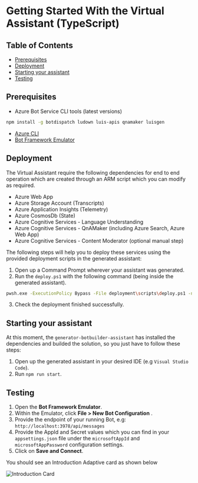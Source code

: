# Getting Started With the Virtual Assistant (TypeScript)

## Table of Contents
- [Prerequisites](#prerequisites)
- [Deployment](#deployment)
- [Starting your assistant](#starting-your-assistant)
- [Testing](#testing)

## Prerequisites

- Azure Bot Service CLI tools (latest versions)
```bash
npm install -g botdispatch ludown luis-apis qnamaker luisgen
```
- [Azure CLI](https://docs.microsoft.com/en-us/cli/azure/install-azure-cli?view=azure-cli-latest)
- [Bot Framework Emulator](https://github.com/Microsoft/BotFramework-Emulator)

## Deployment

The Virtual Assistant require the following dependencies for end to end operation which are created through an ARM script which you can modify as required.

- Azure Web App
- Azure Storage Account (Transcripts)
- Azure Application Insights (Telemetry)
- Azure CosmosDb (State)
- Azure Cognitive Services - Language Understanding
- Azure Cognitive Services - QnAMaker (including Azure Search, Azure Web App)
- Azure Cognitive Services - Content Moderator (optional manual step)

The following steps will help you to deploy these services using the provided deployment scripts in the generated assistant:

1. Open up a Command Prompt wherever your assistant was generated.
2. Run the `deploy.ps1` with the following command (being inside the generated assistant).
```bash
pwsh.exe -ExecutionPolicy Bypass -File deployment\scripts\deploy.ps1 -name "<NAME_OF_YOUR_ASSISTANT>" -location "<YOUR_LOCATION>" -appId "<YOUR_APP_ID>" -appPassword "<YOUR_APP_PASSWORD>" -luisAuthoringKey "<YOUR_LUIS_AUTHORING_KEY>"
```
3. Check the deployment finished successfully.

## Starting your assistant

At this moment, the `generator-botbuilder-assistant` has installed the dependencies and builded the solution, so you just have to follow these steps: 
1. Open up the generated assistant in your desired IDE (e.g `Visual Studio Code`).
2. Run `npm run start`.

## Testing

1. Open the **Bot Framework Emulator**.
2. Within the Emulator, click **File > New Bot Configuration** .
3. Provide the endpoint of your running Bot, e.g: `http://localhost:3978/api/messages`
4. Provide the AppId and Secret values which you can find in your `appsettings.json` file under the `microsoftAppId` and `microsoftAppPassword` configuration settings.
5. Click on **Save and Connect**.

You should see an Introduction Adaptive card as shown below

![Introduction Card](https://user-images.githubusercontent.com/43043272/55245287-0e01fe00-5200-11e9-8709-4d24c0f45502.png)
